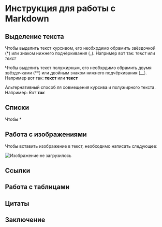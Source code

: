 # Инструкция для работы с Markdown

## Выделение текста

Чтобы выделить текст курсивом, его необхрдимо обрамить звёздочкой (\*) или знаком нижнего подчёркивания (\_). Например вот так: _текст_ или _текст_

Чтобы выделить текст полужирным, его необхрдимо обрамить двумя звёздочками (\*\*) или двойным знаком нижнего подчёркивания (\_\_). Например вот так: **текст** или **текст**

Альтернативный способ ля совмещения курсива и полужирного текста. Например: _Вот **так**_

## Списки

Чтобы \*

## Работа с изображениями

Чтобы вставить изображение в текст, необходимо написать следующее:

![Изображение не загрузилось](avatar.jpg)

## Ссылки

## Работа с таблицами

## Цитаты

## Заключение
